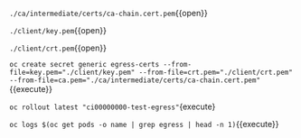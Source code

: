 `./ca/intermediate/certs/ca-chain.cert.pem`{{open}}

`./client/key.pem`{{open}}

`./client/crt.pem`{{open}}

`oc create secret generic egress-certs --from-file=key.pem="./client/key.pem" --from-file=crt.pem="./client/crt.pem" --from-file=ca.pem="./ca/intermediate/certs/ca-chain.cert.pem"`{{execute}}

`oc rollout latest "ci00000000-test-egress"`{execute}

`oc logs $(oc get pods -o name | grep egress | head -n 1)`{{execute}}
